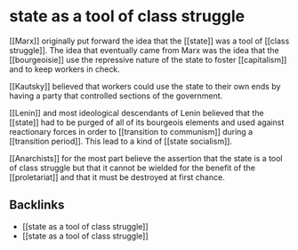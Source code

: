 # state as a tool of class struggle

[[Marx]] originally put forward the idea that the [[state]] was a tool of [[class struggle]]. The idea that eventually came from Marx was the idea that the [[bourgeoisie]] use the repressive nature of the state to foster [[capitalism]] and to keep workers in check.

[[Kautsky]] believed that workers could use the state to their own ends by having a party that controlled sections of the government.

[[Lenin]] and most ideological descendants of Lenin believed that the [[state]] had to be purged of all of its bourgeois elements and used against reactionary forces in order to [[transition to communism]] during a [[transition period]]. This lead to a kind of [[state socialism]].

[[Anarchists]] for the most part believe the assertion that the state is a tool of class struggle but that it cannot be wielded for the benefit of the [[proletariat]] and that it must be destroyed at first chance.


<a id="org9d06837"></a>

## Backlinks

-   [[state as a tool of class struggle]]
-   [[state as a tool of class struggle]]
